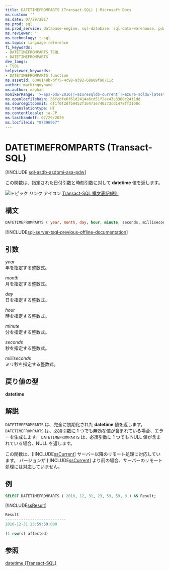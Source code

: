 ```yaml
---
title: DATETIMEFROMPARTS (Transact-SQL) | Microsoft Docs
ms.custom: ''
ms.date: 07/29/2017
ms.prod: sql
ms.prod_service: database-engine, sql-database, sql-data-warehouse, pdw
ms.reviewer: ''
ms.technology: t-sql
ms.topic: language-reference
f1_keywords:
- DATETIMEFROMPARTS_TSQL
- DATETIMEFROMPARTS
dev_langs:
- TSQL
helpviewer_keywords:
- DATETIMEFROMPARTS function
ms.assetid: 6008148b-bf75-4c98-9392-68a89fa0711c
author: markingmyname
ms.author: maghan
monikerRange: '>=aps-pdw-2016||=azuresqldb-current||=azure-sqldw-latest||>=sql-server-2016||=sqlallproducts-allversions||>=sql-server-linux-2017||=azuresqldb-mi-current'
ms.openlocfilehash: 36fcbfe6f61d2414a6cd51f2ac43e3380c2411dd
ms.sourcegitcommit: df1f0f2dfb9452f16471e740273cd1478ff3100c
ms.translationtype: HT
ms.contentlocale: ja-JP
ms.lasthandoff: 07/29/2020
ms.locfileid: "87396967"
---
```

# <a name="datetimefromparts-transact-sql"></a>DATETIMEFROMPARTS (Transact-SQL)
[!INCLUDE [sql-asdb-asdbmi-asa-pdw](../../includes/applies-to-version/sql-asdb-asdbmi-asa-pdw.md)]

この関数は、指定された日付引数と時刻引数に対して **datetime** 値を返します。
  
![トピック リンク アイコン](../../database-engine/configure-windows/media/topic-link.gif "トピック リンク アイコン") [Transact-SQL 構文表記規則](../../t-sql/language-elements/transact-sql-syntax-conventions-transact-sql.md)
  
## <a name="syntax"></a>構文  
  
```sql
DATETIMEFROMPARTS ( year, month, day, hour, minute, seconds, milliseconds )  
```  
  
[!INCLUDE[sql-server-tsql-previous-offline-documentation](../../includes/sql-server-tsql-previous-offline-documentation.md)]

## <a name="arguments"></a>引数
*year*  
年を指定する整数式。
  
*month*  
月を指定する整数式。
  
*day*  
日を指定する整数式。
  
*hour*  
時を指定する整数式。
  
*minute*  
分を指定する整数式。
  
*seconds*  
秒を指定する整数式。
  
*milliseconds*  
ミリ秒を指定する整数式。
  
## <a name="return-types"></a>戻り値の型
**datetime**
  
## <a name="remarks"></a>解説  
`DATETIMEFROMPARTS` は、完全に初期化された **datetime** 値を返します。 `DATETIMEFROMPARTS` は、必須引数に 1 つでも無効な値が含まれている場合、エラーを生成します。 `DATETIMEFROMPARTS` は、必須引数に 1 つでも NULL 値が含まれている場合、NULL を返します。
  
この関数は、[!INCLUDE[ssCurrent](../../includes/sscurrent-md.md)] サーバー以降のリモート処理に対応しています。 バージョンが [!INCLUDE[ssCurrent](../../includes/sscurrent-md.md)] より前の場合、サーバーのリモート処理には対応していません。
  
## <a name="examples"></a>例  
  
```sql
SELECT DATETIMEFROMPARTS ( 2010, 12, 31, 23, 59, 59, 0 ) AS Result;  
```  
  
[!INCLUDE[ssResult](../../includes/ssresult-md.md)]
  
```sql
Result  
---------------------------  
2010-12-31 23:59:59.000  
  
(1 row(s) affected)  
```  
  
## <a name="see-also"></a>参照
[datetime &#40;Transact-SQL&#41;](../../t-sql/data-types/datetime-transact-sql.md)
  
  


